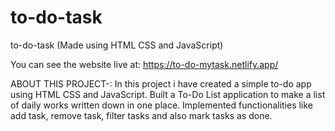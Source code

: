 # to-do-task



to-do-task (Made using HTML CSS and JavaScript)

You can see the website live at: https://to-do-mytask.netlify.app/

ABOUT THIS PROJECT-:
In this project i have created a simple to-do app using HTML CSS and JavaScript.
Built a To-Do List application to make a list of daily works written down in one place.
Implemented functionalities like add task, remove task, filter tasks and also mark tasks as done.
